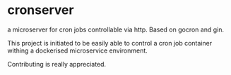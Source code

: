 # cronserver
a microserver for cron jobs controllable via http. Based on gocron and gin.

This project is initiated to be easily able to control a cron job container withing a dockerised microservice environment.

Contributing is really appreciated.
